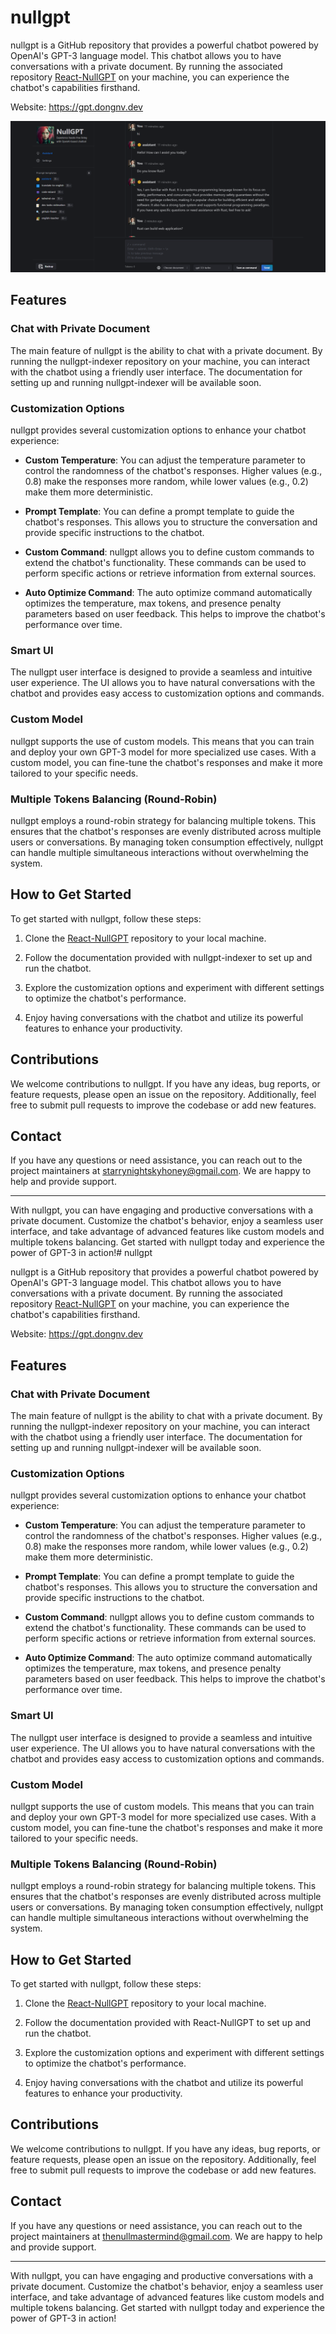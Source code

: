 # nullgpt
 
nullgpt is a GitHub repository that provides a powerful chatbot powered by OpenAI's GPT-3 language model. This chatbot allows you to have conversations with a private document. By running the associated repository [React-NullGPT](https://github.com/NightSkyHoney/React-NullGPT/) on your machine, you can experience the chatbot's capabilities firsthand.
 
Website: https://gpt.dongnv.dev

![Image Description](/public/dashboard.png)
 
## Features
 
### Chat with Private Document
 
The main feature of nullgpt is the ability to chat with a private document. By running the nullgpt-indexer repository on your machine, you can interact with the chatbot using a friendly user interface. The documentation for setting up and running nullgpt-indexer will be available soon.
 
### Customization Options
 
nullgpt provides several customization options to enhance your chatbot experience:
 
- **Custom Temperature**: You can adjust the temperature parameter to control the randomness of the chatbot's responses. Higher values (e.g., 0.8) make the responses more random, while lower values (e.g., 0.2) make them more deterministic.
 
- **Prompt Template**: You can define a prompt template to guide the chatbot's responses. This allows you to structure the conversation and provide specific instructions to the chatbot.
 
- **Custom Command**: nullgpt allows you to define custom commands to extend the chatbot's functionality. These commands can be used to perform specific actions or retrieve information from external sources.
 
- **Auto Optimize Command**: The auto optimize command automatically optimizes the temperature, max tokens, and presence penalty parameters based on user feedback. This helps to improve the chatbot's performance over time.
 
### Smart UI
 
The nullgpt user interface is designed to provide a seamless and intuitive user experience. The UI allows you to have natural conversations with the chatbot and provides easy access to customization options and commands.
 
### Custom Model
 
nullgpt supports the use of custom models. This means that you can train and deploy your own GPT-3 model for more specialized use cases. With a custom model, you can fine-tune the chatbot's responses and make it more tailored to your specific needs.
 
### Multiple Tokens Balancing (Round-Robin)
 
nullgpt employs a round-robin strategy for balancing multiple tokens. This ensures that the chatbot's responses are evenly distributed across multiple users or conversations. By managing token consumption effectively, nullgpt can handle multiple simultaneous interactions without overwhelming the system.
 
## How to Get Started
 
To get started with nullgpt, follow these steps:
 
1. Clone the [React-NullGPT](https://github.com/NightSkyHoney/React-NullGPT/) repository to your local machine.
 
2. Follow the documentation provided with nullgpt-indexer to set up and run the chatbot.
 
3. Explore the customization options and experiment with different settings to optimize the chatbot's performance.
 
4. Enjoy having conversations with the chatbot and utilize its powerful features to enhance your productivity.
 
## Contributions
 
We welcome contributions to nullgpt. If you have any ideas, bug reports, or feature requests, please open an issue on the repository. Additionally, feel free to submit pull requests to improve the codebase or add new features.
 
## Contact
 
If you have any questions or need assistance, you can reach out to the project maintainers at [starrynightskyhoney@gmail.com](mailto:starrynightskyhoney@gmail.com). We are happy to help and provide support.
 
---
 
With nullgpt, you can have engaging and productive conversations with a private document. Customize the chatbot's behavior, enjoy a seamless user interface, and take advantage of advanced features like custom models and multiple tokens balancing. Get started with nullgpt today and experience the power of GPT-3 in action!# nullgpt

nullgpt is a GitHub repository that provides a powerful chatbot powered by OpenAI's GPT-3 language model. This chatbot allows you to have conversations with a private document. By running the associated repository [React-NullGPT](https://github.com/NightSkyHoney/React-NullGPT) on your machine, you can experience the chatbot's capabilities firsthand.

Website: https://gpt.dongnv.dev

## Features

### Chat with Private Document

The main feature of nullgpt is the ability to chat with a private document. By running the nullgpt-indexer repository on your machine, you can interact with the chatbot using a friendly user interface. The documentation for setting up and running nullgpt-indexer will be available soon.

### Customization Options

nullgpt provides several customization options to enhance your chatbot experience:

- **Custom Temperature**: You can adjust the temperature parameter to control the randomness of the chatbot's responses. Higher values (e.g., 0.8) make the responses more random, while lower values (e.g., 0.2) make them more deterministic.

- **Prompt Template**: You can define a prompt template to guide the chatbot's responses. This allows you to structure the conversation and provide specific instructions to the chatbot.

- **Custom Command**: nullgpt allows you to define custom commands to extend the chatbot's functionality. These commands can be used to perform specific actions or retrieve information from external sources.

- **Auto Optimize Command**: The auto optimize command automatically optimizes the temperature, max tokens, and presence penalty parameters based on user feedback. This helps to improve the chatbot's performance over time.

### Smart UI

The nullgpt user interface is designed to provide a seamless and intuitive user experience. The UI allows you to have natural conversations with the chatbot and provides easy access to customization options and commands.

### Custom Model

nullgpt supports the use of custom models. This means that you can train and deploy your own GPT-3 model for more specialized use cases. With a custom model, you can fine-tune the chatbot's responses and make it more tailored to your specific needs.

### Multiple Tokens Balancing (Round-Robin)

nullgpt employs a round-robin strategy for balancing multiple tokens. This ensures that the chatbot's responses are evenly distributed across multiple users or conversations. By managing token consumption effectively, nullgpt can handle multiple simultaneous interactions without overwhelming the system.

## How to Get Started

To get started with nullgpt, follow these steps:

1. Clone the [React-NullGPT](https://github.com/NightSkyHoney/React-NullGPT/) repository to your local machine.

2. Follow the documentation provided with React-NullGPT to set up and run the chatbot.

3. Explore the customization options and experiment with different settings to optimize the chatbot's performance.

4. Enjoy having conversations with the chatbot and utilize its powerful features to enhance your productivity.

## Contributions

We welcome contributions to nullgpt. If you have any ideas, bug reports, or feature requests, please open an issue on the repository. Additionally, feel free to submit pull requests to improve the codebase or add new features.

## Contact

If you have any questions or need assistance, you can reach out to the project maintainers at [thenullmastermind@gmail.com](mailto:thenullmastermind@gmail.com). We are happy to help and provide support.

---

With nullgpt, you can have engaging and productive conversations with a private document. Customize the chatbot's behavior, enjoy a seamless user interface, and take advantage of advanced features like custom models and multiple tokens balancing. Get started with nullgpt today and experience the power of GPT-3 in action!
